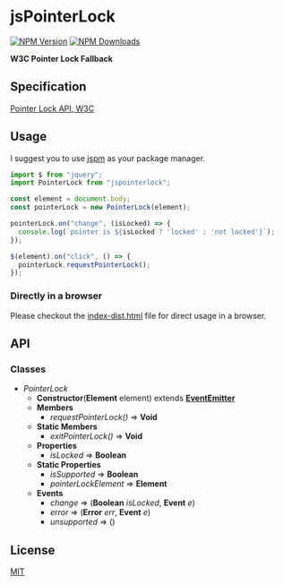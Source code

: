# jsPointerLock
[![NPM Version][npm-image]][npm-url]
[![NPM Downloads][downloads-image]][downloads-url]

**W3C Pointer Lock Fallback**

## Specification
[Pointer Lock API, W3C](https://w3c.github.io/pointerlock/)

## Usage

I suggest you to use [jspm](http://jspm.io/) as your package manager.

```js
import $ from "jquery";
import PointerLock from "jspointerlock";

const element = document.body;
const pointerLock = new PointerLock(element);

pointerLock.on("change", (isLocked) => {
  console.log(`pointer is ${isLocked ? 'locked' : 'not locked'}`);
});

$(element).on("click", () => {
  pointerLock.requestPointerLock();
});
```

### Directly in a browser

Please checkout the [index-dist.html](index-dist.html) file for direct usage in a browser.

## API

### Classes

- _PointerLock_
  - **Constructor**(**Element** element) extends **[EventEmitter](https://nodejs.org/api/events.html#events_class_eventemitter)**
  - **Members**
    - _requestPointerLock()_ => **Void**
  - **Static Members**
    - _exitPointerLock()_ => **Void**
  - **Properties**
    - _isLocked_ => **Boolean**
  - **Static Properties**
    - _isSupported_ => **Boolean**
    - _pointerLockElement_ => **Element**
  - **Events**
    - _change_ => (**Boolean** _isLocked_, **Event** _e_)
    - _error_ => (**Error** _err_, **Event** _e_)
    - _unsupported_ => ()


## License

[MIT](LICENSE)

[npm-image]: https://img.shields.io/npm/v/jspointerlock.svg
[npm-url]: https://npmjs.org/package/jspointerlock
[downloads-image]: https://img.shields.io/npm/dm/jspointerlock.svg
[downloads-url]: https://npmjs.org/package/jspointerlock
